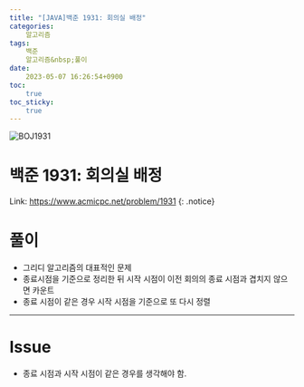 ```yaml
---
title: "[JAVA]백준 1931: 회의실 배정"
categories:
    알고리즘
tags:
    백준
    알고리즘&nbsp;풀이
date:
    2023-05-07 16:26:54+0900
toc:
    true
toc_sticky:
    true
---
```

![BOJ1931](https://user-images.githubusercontent.com/77597885/236663930-04ffabe3-f068-4c0e-9f9f-b4ad5ac98779.png)

# 백준 1931: 회의실 배정
Link: <https://www.acmicpc.net/problem/1931>
{: .notice}


# 풀이
* 그리디 알고리즘의 대표적인 문제
* 종료시점을 기준으로 정리한 뒤 시작 시점이 이전 회의의 종료 시점과 겹치지 않으면 카운트
* 종료 시점이 같은 경우 시작 시점을 기준으로 또 다시 정렬

<script src="https://gist.github.com/cuzzzu1318/45efb22800f7b57a4b38d4a1ac84e3a2.js"></script>
***

# Issue

* 종료 시점과 시작 시점이 같은 경우를 생각해야 함.